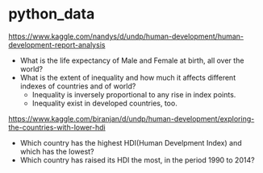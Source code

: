 # python_data

https://www.kaggle.com/nandys/d/undp/human-development/human-development-report-analysis
* What is the life expectancy of Male and Female at birth, all over the world?
* What is the extent of inequality and how much it affects different indexes of countries and of world?
   * Inequality is inversely proportional to any rise in index points.
   * Inequality exist in developed countries, too.

https://www.kaggle.com/biranjan/d/undp/human-development/exploring-the-countries-with-lower-hdi
*	Which country has the highest HDI(Human Develpment Index) and which has the lowest? 
* Which country has raised its HDI the most, in the period 1990 to 2014?
